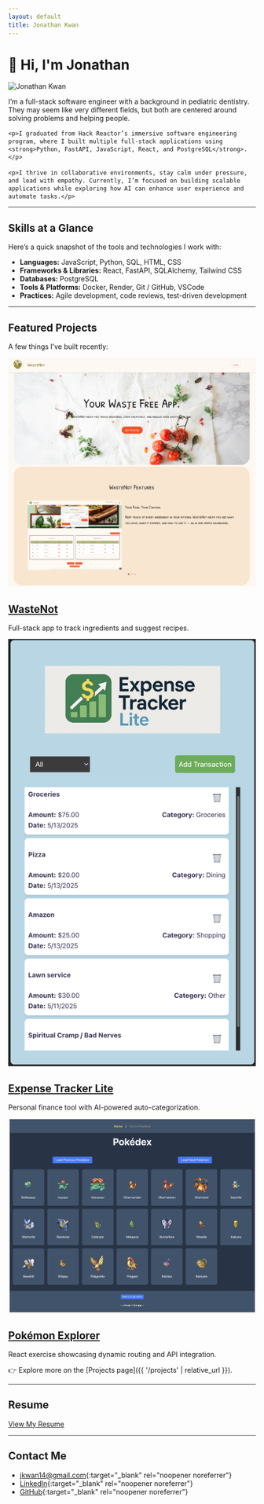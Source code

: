```yaml
---
layout: default
title: Jonathan Kwan
---
```


# 👋 Hi, I'm Jonathan

<div class="intro-section">
  <img src="/assets/img/me.jpg" alt="Jonathan Kwan" class="profile-pic-left" />

  <div class="intro-text">
    <p>I’m a full-stack software engineer with a background in pediatric dentistry. They may seem like very different fields, but both are centered around solving problems and helping people.</p>

    <p>I graduated from Hack Reactor’s immersive software engineering program, where I built multiple full-stack applications using <strong>Python, FastAPI, JavaScript, React, and PostgreSQL</strong>.</p>

    <p>I thrive in collaborative environments, stay calm under pressure, and lead with empathy. Currently, I’m focused on building scalable applications while exploring how AI can enhance user experience and automate tasks.</p>

  </div>
</div>

---

## Skills at a Glance

Here’s a quick snapshot of the tools and technologies I work with:

- **Languages:** JavaScript, Python, SQL, HTML, CSS
- **Frameworks & Libraries:** React, FastAPI, SQLAlchemy, Tailwind CSS
- **Databases:** PostgreSQL
- **Tools & Platforms:** Docker, Render, Git / GitHub, VSCode
- **Practices:** Agile development, code reviews, test-driven development

---

## Featured Projects

A few things I’ve built recently:

<div class="projects-grid">

  <div class="project-card">
    <img src="/assets/img/wastenot.png" alt="WasteNot screenshot">
    <h2><a href="https://www.wastenotkitchen.com/" target="_blank" rel="noopener noreferrer">WasteNot</a></h2>
    <p>Full-stack app to track ingredients and suggest recipes.</p>
  </div>

  <div class="project-card">
    <img src="/assets/img/expense-tracker.png" alt="Expense Tracker Lite screenshot">
    <h2><a href="https://github.com/jkwan14/expense-tracker-lite" target="_blank" rel="noopener noreferrer">Expense Tracker Lite</a></h2>
    <p>Personal finance tool with AI-powered auto-categorization.</p>
  </div>

  <div class="project-card">
    <img src="/assets/img/pokemon-explorer.png" alt="Pokémon Explorer screenshot">
    <h2><a href="https://github.com/jkwan14/pokemon-explorer" target="_blank" rel="noopener noreferrer">Pokémon Explorer</a></h2>
    <p>React exercise showcasing dynamic routing and API integration.</p>
  </div>

</div>

👉 Explore more on the [Projects page]({{ '/projects' | relative_url }}).

---

## Resume

<div class="resume-buttons">
  <a href="/assets/resume.pdf" class="btn" target="_blank" rel="noopener noreferrer">View My Resume</a>
</div>

---

## Contact Me

- [jkwan14@gmail.com](mailto:jkwan14@gmail.com){:target="\_blank" rel="noopener noreferrer"}
- [LinkedIn](https://www.linkedin.com/in/jonathan-joseph-kwan/){:target="\_blank" rel="noopener noreferrer"}
- [GitHub](https://github.com/jkwan14){:target="\_blank" rel="noopener noreferrer"}
